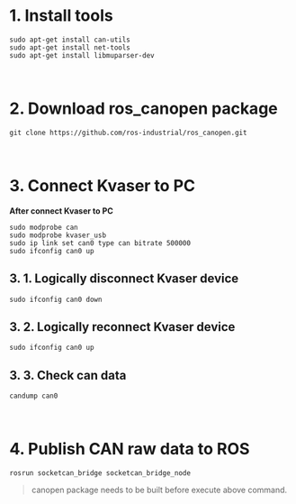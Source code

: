 # 1. Install tools
```shell
sudo apt-get install can-utils
sudo apt-get install net-tools
sudo apt-get install libmuparser-dev
```
</br>

# 2. Download ros_canopen package
```shell
git clone https://github.com/ros-industrial/ros_canopen.git
```
</br>
  
# 3. Connect Kvaser to PC
**After connect Kvaser to PC**
```shell
sudo modprobe can    
sudo modprobe kvaser_usb    
sudo ip link set can0 type can bitrate 500000    
sudo ifconfig can0 up
```

## 3. 1. Logically disconnect Kvaser device
```shell
sudo ifconfig can0 down
```

## 3. 2. Logically reconnect Kvaser device
```shell
sudo ifconfig can0 up
```

## 3. 3. Check can data
```shell
candump can0
```
</br>
  
# 4. Publish CAN raw data to ROS
```shell
rosrun socketcan_bridge socketcan_bridge_node
```
> canopen package needs to be built before execute above command.
